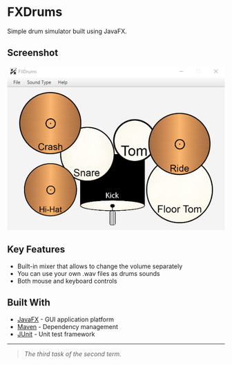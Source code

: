 # FXDrums
Simple drum simulator built using JavaFX.
## Screenshot
![screenshot](screenshot.png)
## Key Features
* Built-in mixer that allows to change the volume separately
* You can use your own .wav files as drums sounds
* Both mouse and keyboard controls
## Built With
* [JavaFX](https://openjfx.io/) - GUI application platform
* [Maven](https://maven.apache.org/) - Dependency management
* [JUnit](https://junit.org/junit5/) - Unit test framework
***
> _The third task of the second term._